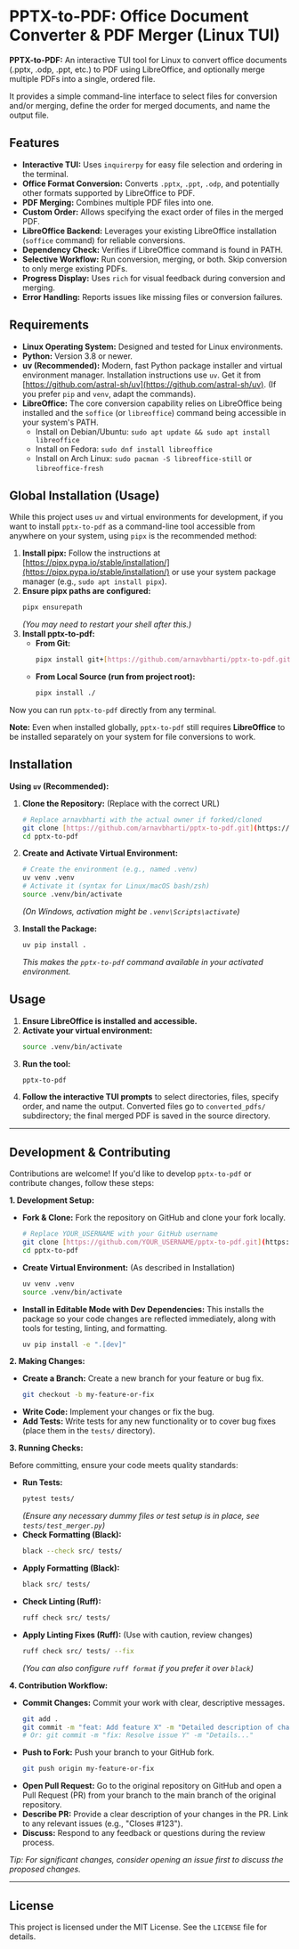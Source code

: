 # PPTX-to-PDF: Office Document Converter & PDF Merger (Linux TUI)

**PPTX-to-PDF:** An interactive TUI tool for Linux to convert office documents (.pptx, .odp, .ppt, etc.) to PDF using LibreOffice, and optionally merge multiple PDFs into a single, ordered file.

It provides a simple command-line interface to select files for conversion and/or merging, define the order for merged documents, and name the output file.

## Features

* **Interactive TUI:** Uses `inquirerpy` for easy file selection and ordering in the terminal.
* **Office Format Conversion:** Converts `.pptx`, `.ppt`, `.odp`, and potentially other formats supported by LibreOffice to PDF.
* **PDF Merging:** Combines multiple PDF files into one.
* **Custom Order:** Allows specifying the exact order of files in the merged PDF.
* **LibreOffice Backend:** Leverages your existing LibreOffice installation (`soffice` command) for reliable conversions.
* **Dependency Check:** Verifies if LibreOffice command is found in PATH.
* **Selective Workflow:** Run conversion, merging, or both. Skip conversion to only merge existing PDFs.
* **Progress Display:** Uses `rich` for visual feedback during conversion and merging.
* **Error Handling:** Reports issues like missing files or conversion failures.

## Requirements

* **Linux Operating System:** Designed and tested for Linux environments.
* **Python:** Version 3.8 or newer.
* **uv (Recommended):** Modern, fast Python package installer and virtual environment manager. Installation instructions use `uv`. Get it from [https://github.com/astral-sh/uv](https://github.com/astral-sh/uv). (If you prefer `pip` and `venv`, adapt the commands).
* **LibreOffice:** The core conversion capability relies on LibreOffice being installed and the `soffice` (or `libreoffice`) command being accessible in your system's PATH.
    * Install on Debian/Ubuntu: `sudo apt update && sudo apt install libreoffice`
    * Install on Fedora: `sudo dnf install libreoffice`
    * Install on Arch Linux: `sudo pacman -S libreoffice-still` or `libreoffice-fresh`
 
## Global Installation (Usage)

While this project uses `uv` and virtual environments for development, if you want to install `pptx-to-pdf` as a command-line tool accessible from anywhere on your system, using `pipx` is the recommended method:

1.  **Install pipx:** Follow the instructions at [https://pipx.pypa.io/stable/installation/](https://pipx.pypa.io/stable/installation/) or use your system package manager (e.g., `sudo apt install pipx`).
2.  **Ensure pipx paths are configured:**
    ```bash
    pipx ensurepath
    ```
    *(You may need to restart your shell after this.)*
3.  **Install pptx-to-pdf:**
    * **From Git:**
        ```bash
        pipx install git+[https://github.com/arnavbharti/pptx-to-pdf.git](https://github.com/arnavbharti/pptx-to-pdf.git)
        ```
    * **From Local Source (run from project root):**
        ```bash
        pipx install ./
        ```

Now you can run `pptx-to-pdf` directly from any terminal.

**Note:** Even when installed globally, `pptx-to-pdf` still requires **LibreOffice** to be installed separately on your system for file conversions to work.

## Installation

**Using `uv` (Recommended):**

1.  **Clone the Repository:** (Replace with the correct URL)
    ```bash
    # Replace arnavbharti with the actual owner if forked/cloned
    git clone [https://github.com/arnavbharti/pptx-to-pdf.git](https://github.com/arnavbharti/pptx-to-pdf.git)
    cd pptx-to-pdf
    ```

2.  **Create and Activate Virtual Environment:**
    ```bash
    # Create the environment (e.g., named .venv)
    uv venv .venv
    # Activate it (syntax for Linux/macOS bash/zsh)
    source .venv/bin/activate
    ```
    *(On Windows, activation might be `.venv\Scripts\activate`)*

3.  **Install the Package:**
    ```bash
    uv pip install .
    ```
    *This makes the `pptx-to-pdf` command available in your activated environment.*

## Usage

1.  **Ensure LibreOffice is installed and accessible.**
2.  **Activate your virtual environment:**
    ```bash
    source .venv/bin/activate
    ```
3.  **Run the tool:**
    ```bash
    pptx-to-pdf
    ```
4.  **Follow the interactive TUI prompts** to select directories, files, specify order, and name the output. Converted files go to `converted_pdfs/` subdirectory; the final merged PDF is saved in the source directory.

---

## Development & Contributing

Contributions are welcome! If you'd like to develop `pptx-to-pdf` or contribute changes, follow these steps:

**1. Development Setup:**

* **Fork & Clone:** Fork the repository on GitHub and clone your fork locally.
    ```bash
    # Replace YOUR_USERNAME with your GitHub username
    git clone [https://github.com/YOUR_USERNAME/pptx-to-pdf.git](https://github.com/YOUR_USERNAME/pptx-to-pdf.git)
    cd pptx-to-pdf
    ```
* **Create Virtual Environment:** (As described in Installation)
    ```bash
    uv venv .venv
    source .venv/bin/activate
    ```
* **Install in Editable Mode with Dev Dependencies:** This installs the package so your code changes are reflected immediately, along with tools for testing, linting, and formatting.
    ```bash
    uv pip install -e ".[dev]"
    ```

**2. Making Changes:**

* **Create a Branch:** Create a new branch for your feature or bug fix.
    ```bash
    git checkout -b my-feature-or-fix
    ```
* **Write Code:** Implement your changes or fix the bug.
* **Add Tests:** Write tests for any new functionality or to cover bug fixes (place them in the `tests/` directory).

**3. Running Checks:**

Before committing, ensure your code meets quality standards:

* **Run Tests:**
    ```bash
    pytest tests/
    ```
    *(Ensure any necessary dummy files or test setup is in place, see `tests/test_merger.py`)*
* **Check Formatting (Black):**
    ```bash
    black --check src/ tests/
    ```
* **Apply Formatting (Black):**
    ```bash
    black src/ tests/
    ```
* **Check Linting (Ruff):**
    ```bash
    ruff check src/ tests/
    ```
* **Apply Linting Fixes (Ruff):** (Use with caution, review changes)
    ```bash
    ruff check src/ tests/ --fix
    ```
    *(You can also configure `ruff format` if you prefer it over `black`)*

**4. Contribution Workflow:**

* **Commit Changes:** Commit your work with clear, descriptive messages.
    ```bash
    git add .
    git commit -m "feat: Add feature X" -m "Detailed description of changes..."
    # Or: git commit -m "fix: Resolve issue Y" -m "Details..."
    ```
* **Push to Fork:** Push your branch to your GitHub fork.
    ```bash
    git push origin my-feature-or-fix
    ```
* **Open Pull Request:** Go to the original repository on GitHub and open a Pull Request (PR) from your branch to the main branch of the original repository.
* **Describe PR:** Provide a clear description of your changes in the PR. Link to any relevant issues (e.g., "Closes #123").
* **Discuss:** Respond to any feedback or questions during the review process.

*Tip: For significant changes, consider opening an issue first to discuss the proposed changes.*

---

## License

This project is licensed under the MIT License. See the `LICENSE` file for details.

